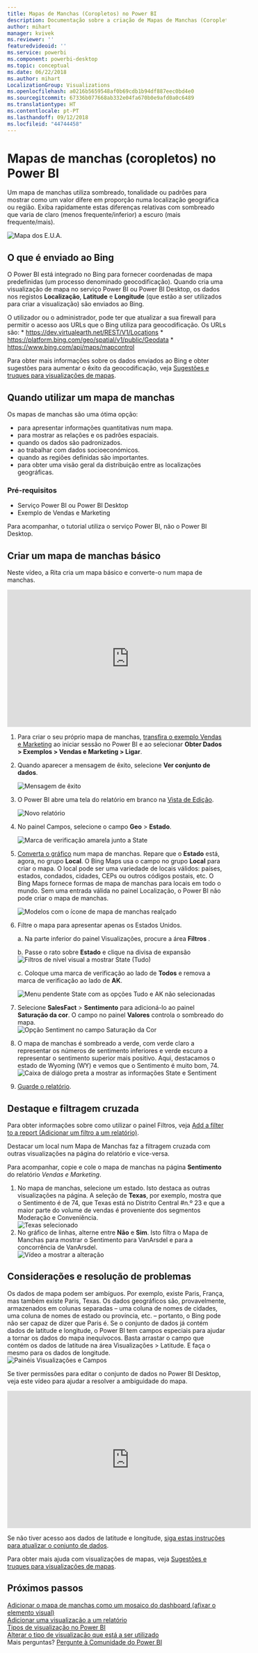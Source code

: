 ```yaml
---
title: Mapas de Manchas (Coropletos) no Power BI
description: Documentação sobre a criação de Mapas de Manchas (Coropletos) no Power BI
author: mihart
manager: kvivek
ms.reviewer: ''
featuredvideoid: ''
ms.service: powerbi
ms.component: powerbi-desktop
ms.topic: conceptual
ms.date: 06/22/2018
ms.author: mihart
LocalizationGroup: Visualizations
ms.openlocfilehash: a0216b5659548af0b69cdb1b94df887eec0bd4e0
ms.sourcegitcommit: 67336b077668ab332e04fa670b0e9afd0a0c6489
ms.translationtype: HT
ms.contentlocale: pt-PT
ms.lasthandoff: 09/12/2018
ms.locfileid: "44744458"
---
```

# <a name="filled-maps-choropleths-in-power-bi"></a>Mapas de manchas (coropletos) no Power BI
Um mapa de manchas utiliza sombreado, tonalidade ou padrões para mostrar como um valor difere em proporção numa localização geográfica ou região.  Exiba rapidamente estas diferenças relativas com sombreado que varia de claro (menos frequente/inferior) a escuro (mais frequente/mais).    

![Mapa dos E.U.A.](./media/power-bi-visualization-filled-maps-choropleths/large_map.png)

## <a name="what-is-sent-to-bing"></a>O que é enviado ao Bing
O Power BI está integrado no Bing para fornecer coordenadas de mapa predefinidas (um processo denominado geocodificação). Quando cria uma visualização de mapa no serviço Power BI ou Power BI Desktop, os dados nos registos **Localização**, **Latitude** e **Longitude** (que estão a ser utilizados para criar a visualização) são enviados ao Bing.

O utilizador ou o administrador, pode ter que atualizar a sua firewall para permitir o acesso aos URLs que o Bing utiliza para geocodificação.  Os URLs são:
    * https://dev.virtualearth.net/REST/V1/Locations
    * https://platform.bing.com/geo/spatial/v1/public/Geodata
    * https://www.bing.com/api/maps/mapcontrol

Para obter mais informações sobre os dados enviados ao Bing e obter sugestões para aumentar o êxito da geocodificação, veja [Sugestões e truques para visualizações de mapas](power-bi-map-tips-and-tricks.md).

## <a name="when-to-use-a-filled-map"></a>Quando utilizar um mapa de manchas
Os mapas de manchas são uma ótima opção:

* para apresentar informações quantitativas num mapa.
* para mostrar as relações e os padrões espaciais.
* quando os dados são padronizados.
* ao trabalhar com dados socioeconómicos.
* quando as regiões definidas são importantes.
* para obter uma visão geral da distribuição entre as localizações geográficas.

### <a name="prerequisites"></a>Pré-requisitos
- Serviço Power BI ou Power BI Desktop
- Exemplo de Vendas e Marketing

Para acompanhar, o tutorial utiliza o serviço Power BI, não o Power BI Desktop.

## <a name="create-a-basic-filled-map"></a>Criar um mapa de manchas básico
Neste vídeo, a Rita cria um mapa básico e converte-o num mapa de manchas.

<iframe width="560" height="315" src="https://www.youtube.com/embed/ajTPGNpthcg" frameborder="0" allowfullscreen></iframe>


1. Para criar o seu próprio mapa de manchas, [transfira o exemplo Vendas e Marketing](../sample-datasets.md) ao iniciar sessão no Power BI e ao selecionar **Obter Dados \> Exemplos \> Vendas e Marketing \> Ligar**.
2. Quando aparecer a mensagem de êxito, selecione **Ver conjunto de dados**.

   ![Mensagem de êxito](./media/power-bi-visualization-filled-maps-choropleths/power-bi-view-dataset.png)
3. O Power BI abre uma tela do relatório em branco na [Vista de Edição](../service-interact-with-a-report-in-editing-view.md).

    ![Novo relatório](./media/power-bi-visualization-filled-maps-choropleths/power-bi-blank-canvas.png)
4. No painel Campos, selecione o campo **Geo** \> **Estado**.    

   ![Marca de verificação amarela junto a State](./media/power-bi-visualization-filled-maps-choropleths/img002.png)
5. [Converta o gráfico](power-bi-report-change-visualization-type.md) num mapa de manchas. Repare que o **Estado** está, agora, no grupo **Local**. O Bing Maps usa o campo no grupo **Local** para criar o mapa.  O local pode ser uma variedade de locais válidos: países, estados, condados, cidades, CEPs ou outros códigos postais, etc. O Bing Maps fornece formas de mapa de manchas para locais em todo o mundo. Sem uma entrada válida no painel Localização, o Power BI não pode criar o mapa de manchas.  

   ![Modelos com o ícone de mapa de manchas realçado](./media/power-bi-visualization-filled-maps-choropleths/img003.png)
6. Filtre o mapa para apresentar apenas os Estados Unidos.

   a.  Na parte inferior do painel Visualizações, procure a área **Filtros** .

   b.  Passe o rato sobre **Estado** e clique na divisa de expansão  
   ![Filtros de nível visual a mostrar State (Tudo)](./media/power-bi-visualization-filled-maps-choropleths/img004.png)

   c.  Coloque uma marca de verificação ao lado de **Todos** e remova a marca de verificação ao lado de **AK**.

   ![Menu pendente State com as opções Tudo e AK não selecionadas](./media/power-bi-visualization-filled-maps-choropleths/img005.png)
7. Selecione **SalesFact** \>  **Sentimento** para adicioná-lo ao painel **Saturação da cor**. O campo no painel **Valores** controla o sombreado do mapa.  
   ![Opção Sentiment no campo Saturação da Cor](./media/power-bi-visualization-filled-maps-choropleths/power-bi-color-saturation.png)
8. O mapa de manchas é sombreado a verde, com verde claro a representar os números de sentimento inferiores e verde escuro a representar o sentimento superior mais positivo.  Aqui, destacamos o estado de Wyoming (WY) e vemos que o Sentimento é muito bom, 74.  
   ![Caixa de diálogo preta a mostrar as informações State e Sentiment](./media/power-bi-visualization-filled-maps-choropleths/img007.png)
9. [Guarde o relatório](../service-report-save.md).

## <a name="highlighting-and-cross-filtering"></a>Destaque e filtragem cruzada
Para obter informações sobre como utilizar o painel Filtros, veja [Add a filter to a report (Adicionar um filtro a um relatório)](../power-bi-report-add-filter.md).

Destacar um local num Mapa de Manchas faz a filtragem cruzada com outras visualizações na página do relatório e vice-versa.

Para acompanhar, copie e cole o mapa de manchas na página **Sentimento** do relatório *Vendas e Marketing*.

1. No mapa de manchas, selecione um estado.  Isto destaca as outras visualizações na página. A seleção de **Texas**, por exemplo, mostra que o Sentimento é de 74, que Texas está no Distrito Central \#n.º 23 e que a maior parte do volume de vendas é proveniente dos segmentos Moderação e Conveniência.   
   ![Texas selecionado](./media/power-bi-visualization-filled-maps-choropleths/img008.png)
2. No gráfico de linhas, alterne entre **Não** e **Sim**. Isto filtra o Mapa de Manchas para mostrar o Sentimento para VanArsdel e para a concorrência de VanArsdel.  
   ![Vídeo a mostrar a alteração](./media/power-bi-visualization-filled-maps-choropleths/img009.gif)

## <a name="considerations-and-troubleshooting"></a>Considerações e resolução de problemas
Os dados de mapa podem ser ambíguos.  Por exemplo, existe Paris, França, mas também existe Paris, Texas. Os dados geográficos são, provavelmente, armazenados em colunas separadas – uma coluna de nomes de cidades, uma coluna de nomes de estado ou província, etc. – portanto, o Bing pode não ser capaz de dizer que Paris é. Se o conjunto de dados já contém dados de latitude e longitude, o Power BI tem campos especiais para ajudar a tornar os dados do mapa inequívocos. Basta arrastar o campo que contém os dados de latitude na área Visualizações \> Latitude.  E faça o mesmo para os dados de longitude.  
![Painéis Visualizações e Campos](./media/power-bi-visualization-filled-maps-choropleths/pbi_latitude.png)

Se tiver permissões para editar o conjunto de dados no Power BI Desktop, veja este vídeo para ajudar a resolver a ambiguidade do mapa.

<iframe width="560" height="315" src="https://www.youtube.com/embed/Co2z9b-s_yM" frameborder="0" allowfullscreen></iframe>

Se não tiver acesso aos dados de latitude e longitude, [siga estas instruções para atualizar o conjunto de dados](https://support.office.com/article/Maps-in-Power-View-8A9B2AF3-A055-4131-A327-85CC835271F7).

Para obter mais ajuda com visualizações de mapas, veja [Sugestões e truques para visualizações de mapas](power-bi-map-tips-and-tricks.md).

## <a name="next-steps"></a>Próximos passos
[Adicionar o mapa de manchas como um mosaico do dashboard (afixar o elemento visual)](../service-dashboard-tiles.md)    
 [Adicionar uma visualização a um relatório](power-bi-report-add-visualizations-i.md)  
 [Tipos de visualização no Power BI](power-bi-visualization-types-for-reports-and-q-and-a.md)    
 [Alterar o tipo de visualização que está a ser utilizado](power-bi-report-change-visualization-type.md)      
Mais perguntas? [Pergunte à Comunidade do Power BI](http://community.powerbi.com/)
